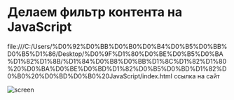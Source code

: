 # Делаем фильтр контента на JavaScript

file:///C:/Users/%D0%92%D0%BB%D0%B0%D0%B4%D0%B5%D0%BB%D0%B5%D1%86/Desktop/%D0%9F%D1%80%D0%BE%D0%B5%D0%BA%D1%82%D1%8B/%D1%84%D0%B8%D0%BB%D1%8C%D1%82%D1%80%20%D0%BA%D0%BE%D0%BD%D1%82%D0%B5%D0%BD%D1%82%D0%B0%20%D0%BD%D0%B0%20JavaScript/index.html   ссылка на сайт

![screen](https://user-images.githubusercontent.com/89525984/134800640-56766afa-3549-4913-aa59-755e8c05f5d6.jpg)
